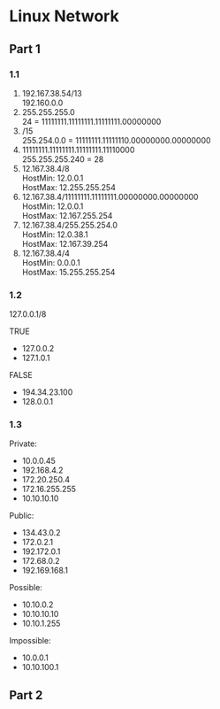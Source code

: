 # Linux Network
## Part 1

### 1.1
1) 192.167.38.54/13 <br/>
192.160.0.0 <br/>
2) 255.255.255.0<br/>
24 = 11111111.11111111.11111111.00000000<br/>
3) /15<br/>
255.254.0.0 = 11111111.11111110.00000000.00000000
4) 11111111.11111111.11111111.11110000<br/>
 255.255.255.240 = 28
5) 12.167.38.4/8<br/>
HostMin:   12.0.0.1<br/>
HostMax:   12.255.255.254<br/>
6) 12.167.38.4/11111111.11111111.00000000.00000000<br/>
HostMin:   12.0.0.1<br/>
HostMax:   12.167.255.254<br/>
7) 12.167.38.4/255.255.254.0<br/>
HostMin:   12.0.38.1<br/>
HostMax:   12.167.39.254<br/>
8) 12.167.38.4/4<br/>
HostMin:   0.0.0.1<br/>
HostMax:   15.255.255.254<br/>

### 1.2
127.0.0.1/8<br/>

TRUE<br/>
- 127.0.0.2
- 127.1.0.1

FALSE<br/>
- 194.34.23.100
- 128.0.0.1

### 1.3
Private:
- 10.0.0.45
- 192.168.4.2
- 172.20.250.4
- 172.16.255.255
- 10.10.10.10

Public:
- 134.43.0.2
- 172.0.2.1
- 192.172.0.1
- 172.68.0.2
- 192.169.168.1


Possible:
- 10.10.0.2
- 10.10.10.10
- 10.10.1.255

Impossible:
- 10.0.0.1
- 10.10.100.1

## Part 2